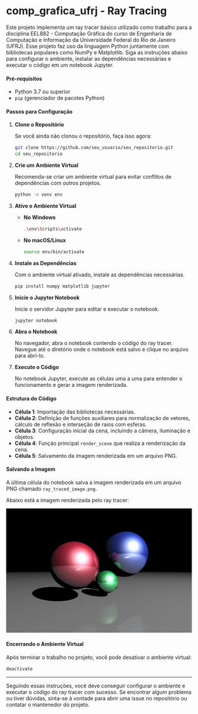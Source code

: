 # comp_grafica_ufrj - Ray Tracing

Este projeto implementa um ray tracer básico utilizado como trabalho para a disciplina EEL882 - Computação Gráfica do curso de Engenharia de Computação e Informação da Universidade Federal do Rio de Janeiro (UFRJ). Esse projeto faz uso da linguagem Python juntamente com bibliotecas populares como NumPy e Matplotlib. Siga as instruções abaixo para configurar o ambiente, instalar as dependências necessárias e executar o código em um notebook Jupyter.

#### Pré-requisitos

- Python 3.7 ou superior
- `pip` (gerenciador de pacotes Python)

#### Passos para Configuração

1. **Clone o Repositório**

   Se você ainda não clonou o repositório, faça isso agora:
   ```sh
   git clone https://github.com/seu_usuario/seu_repositorio.git
   cd seu_repositorio
   ```

2. **Crie um Ambiente Virtual**

   Recomenda-se criar um ambiente virtual para evitar conflitos de dependências com outros projetos.
   ```sh
   python -m venv env
   ```

3. **Ative o Ambiente Virtual**

   - **No Windows**
     ```sh
     .\env\Scripts\activate
     ```
   - **No macOS/Linux**
     ```sh
     source env/bin/activate
     ```

4. **Instale as Dependências**

   Com o ambiente virtual ativado, instale as dependências necessárias.
   ```sh
   pip install numpy matplotlib jupyter
   ```

5. **Inicie o Jupyter Notebook**

   Inicie o servidor Jupyter para editar e executar o notebook.
   ```sh
   jupyter notebook
   ```

6. **Abra o Notebook**

   No navegador, abra o notebook contendo o código do ray tracer. Navegue até o diretório onde o notebook está salvo e clique no arquivo para abri-lo.

7. **Execute o Código**

   No notebook Jupyter, execute as células uma a uma para entender o funcionamento e gerar a imagem renderizada.

#### Estrutura do Código

- **Célula 1**: Importação das bibliotecas necessárias.
- **Célula 2**: Definição de funções auxiliares para normalização de vetores, cálculo de reflexão e interseção de raios com esferas.
- **Célula 3**: Configuração inicial da cena, incluindo a câmera, iluminação e objetos.
- **Célula 4**: Função principal `render_scene` que realiza a renderização da cena.
- **Célula 5**: Salvamento da imagem renderizada em um arquivo PNG.

#### Salvando a Imagem

A última célula do notebook salva a imagem renderizada em um arquivo PNG chamado `ray_traced_image.png`.

Abaixo está a imagem renderizada pelo ray tracer:

![Imagem Renderizada](./ray_traced_image.png)

#### Encerrando o Ambiente Virtual

Após terminar o trabalho no projeto, você pode desativar o ambiente virtual:
```sh
deactivate
```

---

Seguindo essas instruções, você deve conseguir configurar o ambiente e executar o código do ray tracer com sucesso. Se encontrar algum problema ou tiver dúvidas, sinta-se à vontade para abrir uma issue no repositório ou contatar o mantenedor do projeto.